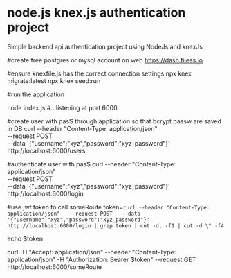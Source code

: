 # node.js knex.js authentication project
Simple backend api authentication project using NodeJs and knexJs

#create free postgres or mysql account on web https://dash.filess.io

#ensure knexfile.js has the correct connection settings
npx knex migrate:latest
npx knex seed:run

#run the application

node index.js
#...listening at port 6000

#create user with pas$ through application so that bcrypt passw are saved in DB
curl --header "Content-Type: application/json" \
  --request POST \
  --data '{"username":"xyz","password":"xyz_password"}' \
  http://localhost:6000/users

#authenticate user with pas$
curl --header "Content-Type: application/json" \
  --request POST \
  --data '{"username":"xyz","password":"xyz_password"}' \
  http://localhost:6000/login

#use jwt token to call someRoute
token=`curl --header "Content-Type: application/json"   --request POST   --data '{"username":"xyz","password":"xyz_password"}'   http://localhost:6000/login | grep token | cut -d, -f1 | cut -d \" -f4`

echo $token

curl -H "Accept: application/json" --header "Content-Type: application/json"    -H "Authorization: Bearer $token" --request GET http://localhost:6000/someRoute
